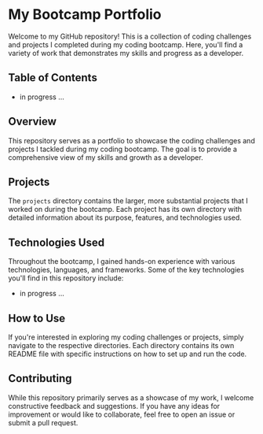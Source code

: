 # My Bootcamp Portfolio

Welcome to my GitHub repository! This is a collection of coding challenges and projects I completed during my coding bootcamp. Here, you'll find a variety of work that demonstrates my skills and progress as a developer.

## Table of Contents

- in progress ...

## Overview

This repository serves as a portfolio to showcase the coding challenges and projects I tackled during my coding bootcamp. The goal is to provide a comprehensive view of my skills and growth as a developer.


## Projects

The `projects` directory contains the larger, more substantial projects that I worked on during the bootcamp. Each project has its own directory with detailed information about its purpose, features, and technologies used.

## Technologies Used

Throughout the bootcamp, I gained hands-on experience with various technologies, languages, and frameworks. Some of the key technologies you'll find in this repository include:

- in progress ...

## How to Use

If you're interested in exploring my coding challenges or projects, simply navigate to the respective directories. Each directory contains its own README file with specific instructions on how to set up and run the code.

## Contributing

While this repository primarily serves as a showcase of my work, I welcome constructive feedback and suggestions. If you have any ideas for improvement or would like to collaborate, feel free to open an issue or submit a pull request.



